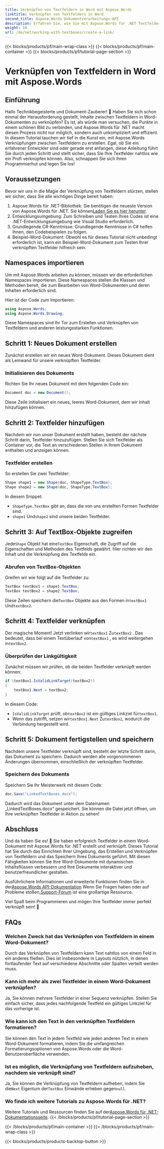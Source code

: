 ```yaml
---
title: Verknüpfen von Textfeldern in Word mit Aspose.Words
linktitle: Verknüpfen von Textfeldern in Word
second_title: Aspose.Words Dokumentverarbeitungs-API
description: Erfahren Sie, wie Sie mit Aspose.Words für .NET Textfelder in Word-Dokumenten erstellen und verknüpfen. Folgen Sie unserem umfassenden Leitfaden zur nahtlosen Dokumentanpassung!
weight: 10
url: /de/net/working-with-textboxes/create-a-link/
---
```


{{< blocks/products/pf/main-wrap-class >}}
{{< blocks/products/pf/main-container >}}
{{< blocks/products/pf/tutorial-page-section >}}

# Verknüpfen von Textfeldern in Word mit Aspose.Words

## Einführung

Hallo Technikbegeisterte und Dokument-Zauberer! 🌟 Haben Sie sich schon einmal der Herausforderung gestellt, Inhalte zwischen Textfeldern in Word-Dokumenten zu verknüpfen? Es ist, als würde man versuchen, die Punkte in einem schönen Bild zu verbinden, und Aspose.Words für .NET macht diesen Prozess nicht nur möglich, sondern auch unkompliziert und effizient. In diesem Tutorial tauchen wir tief in die Kunst ein, mit Aspose.Words Verknüpfungen zwischen Textfeldern zu erstellen. Egal, ob Sie ein erfahrener Entwickler sind oder gerade erst anfangen, diese Anleitung führt Sie durch jeden Schritt und stellt sicher, dass Sie Ihre Textfelder nahtlos wie ein Profi verknüpfen können. Also, schnappen Sie sich Ihren Programmierhut und legen Sie los!

## Voraussetzungen

Bevor wir uns in die Magie der Verknüpfung von Textfeldern stürzen, stellen wir sicher, dass Sie alle wichtigen Dinge bereit haben:

1. Aspose.Words für .NET-Bibliothek: Sie benötigen die neueste Version von Aspose.Words für .NET. Sie können[Laden Sie es hier herunter](https://releases.aspose.com/words/net/).
2. Entwicklungsumgebung: Zum Schreiben und Testen Ihres Codes ist eine .NET-Entwicklungsumgebung wie Visual Studio erforderlich.
3. Grundlegende C#-Kenntnisse: Grundlegende Kenntnisse in C# helfen Ihnen, den Codebeispielen zu folgen.
4. Beispiel-Word-Dokument: Obwohl es für dieses Tutorial nicht unbedingt erforderlich ist, kann ein Beispiel-Word-Dokument zum Testen Ihrer verknüpften Textfelder hilfreich sein.

## Namespaces importieren

Um mit Aspose.Words arbeiten zu können, müssen wir die erforderlichen Namespaces importieren. Diese Namespaces stellen die Klassen und Methoden bereit, die zum Bearbeiten von Word-Dokumenten und deren Inhalten erforderlich sind.

Hier ist der Code zum Importieren:

```csharp
using Aspose.Words;
using Aspose.Words.Drawing;
```

Diese Namespaces sind Ihr Tor zum Erstellen und Verknüpfen von Textfeldern und anderen leistungsstarken Funktionen.

## Schritt 1: Neues Dokument erstellen

Zunächst erstellen wir ein neues Word-Dokument. Dieses Dokument dient als Leinwand für unsere verknüpften Textfelder.

### Initialisieren des Dokuments

Richten Sie Ihr neues Dokument mit dem folgenden Code ein:

```csharp
Document doc = new Document();
```

Diese Zeile initialisiert ein neues, leeres Word-Dokument, dem wir Inhalt hinzufügen können.

## Schritt 2: Textfelder hinzufügen

Nachdem wir nun unser Dokument erstellt haben, besteht der nächste Schritt darin, Textfelder hinzuzufügen. Stellen Sie sich Textfelder als Container vor, die Text an verschiedenen Stellen in Ihrem Dokument enthalten und anzeigen können.

### Textfelder erstellen

So erstellen Sie zwei Textfelder:

```csharp
Shape shape1 = new Shape(doc, ShapeType.TextBox);
Shape shape2 = new Shape(doc, ShapeType.TextBox);
```

In diesem Snippet:
- `ShapeType.TextBox` gibt an, dass die von uns erstellten Formen Textfelder sind.
- `shape1` Und`shape2` sind unsere beiden Textfelder.

## Schritt 3: Auf TextBox-Objekte zugreifen

 Jede`Shape` Objekt hat eine`TextBox` Eigenschaft, die Zugriff auf die Eigenschaften und Methoden des Textfelds gewährt. Hier richten wir den Inhalt und die Verknüpfung des Textfelds ein.

### Abrufen von TextBox-Objekten

Greifen wir wie folgt auf die Textfelder zu:

```csharp
TextBox textBox1 = shape1.TextBox;
TextBox textBox2 = shape2.TextBox;
```

 Diese Zeilen speichern die`TextBox` Objekte aus den Formen in`textBox1` Und`textBox2`.

## Schritt 4: Textfelder verknüpfen

 Der magische Moment! Jetzt verlinken wir`textBox1` Zu`textBox2` . Das bedeutet, dass bei einem Textüberlauf von`textBox1` , es wird weitergehen in`textBox2`.

### Überprüfen der Linkgültigkeit

Zunächst müssen wir prüfen, ob die beiden Textfelder verknüpft werden können:

```csharp
if (textBox1.IsValidLinkTarget(textBox2))
{
    textBox1.Next = textBox2;
}
```

In diesem Code:
- `IsValidLinkTarget` prüft, ob`textBox2` ist ein gültiges Linkziel für`textBox1`.
-  Wenn das zutrifft, setzen wir`textBox1.Next` Zu`textBox2`, wodurch die Verbindung hergestellt wird.

## Schritt 5: Dokument fertigstellen und speichern

Nachdem unsere Textfelder verknüpft sind, besteht der letzte Schritt darin, das Dokument zu speichern. Dadurch werden alle vorgenommenen Änderungen übernommen, einschließlich der verknüpften Textfelder.

### Speichern des Dokuments

Speichern Sie Ihr Meisterwerk mit diesem Code:

```csharp
doc.Save("LinkedTextBoxes.docx");
```

Dadurch wird das Dokument unter dem Dateinamen „LinkedTextBoxes.docx“ gespeichert. Sie können die Datei jetzt öffnen, um Ihre verknüpften Textfelder in Aktion zu sehen!

## Abschluss

Und da haben Sie es! 🎉 Sie haben erfolgreich Textfelder in einem Word-Dokument mit Aspose.Words für .NET erstellt und verknüpft. Dieses Tutorial hat Sie durch das Einrichten Ihrer Umgebung, das Erstellen und Verknüpfen von Textfeldern und das Speichern Ihres Dokuments geführt. Mit diesen Fähigkeiten können Sie Ihre Word-Dokumente mit dynamischen Inhaltsflüssen verbessern und Ihre Dokumente interaktiver und benutzerfreundlicher gestalten.

 Ausführlichere Informationen und erweiterte Funktionen finden Sie in der[Aspose.Words API-Dokumentation](https://reference.aspose.com/words/net/) Wenn Sie Fragen haben oder auf Probleme stoßen,[Support-Forum](https://forum.aspose.com/c/words/8) ist eine großartige Ressource.

Viel Spaß beim Programmieren und mögen Ihre Textfelder immer perfekt verknüpft sein! 🚀

## FAQs

### Welchen Zweck hat das Verknüpfen von Textfeldern in einem Word-Dokument?
Durch das Verknüpfen von Textfeldern kann Text nahtlos von einem Feld in ein anderes fließen. Dies ist insbesondere in Layouts nützlich, in denen fortlaufender Text auf verschiedene Abschnitte oder Spalten verteilt werden muss.

### Kann ich mehr als zwei Textfelder in einem Word-Dokument verknüpfen?
Ja, Sie können mehrere Textfelder in einer Sequenz verknüpfen. Stellen Sie einfach sicher, dass jedes nachfolgende Textfeld ein gültiges Linkziel für das vorherige ist.

### Wie kann ich den Text in den verknüpften Textfeldern formatieren?
Sie können den Text in jedem Textfeld wie jeden anderen Text in einem Word-Dokument formatieren, indem Sie die umfangreichen Formatierungsoptionen von Aspose.Words oder die Word-Benutzeroberfläche verwenden.

### Ist es möglich, die Verknüpfung von Textfeldern aufzuheben, nachdem sie verknüpft sind?
 Ja, Sie können die Verknüpfung von Textfeldern aufheben, indem Sie die`Next` Eigentum der`TextBox` Einwände erheben gegen`null`.

### Wo finde ich weitere Tutorials zu Aspose.Words für .NET?
 Weitere Tutorials und Ressourcen finden Sie auf der[Aspose.Words für .NET-Dokumentationsseite](https://reference.aspose.com/words/net/).
{{< /blocks/products/pf/tutorial-page-section >}}

{{< /blocks/products/pf/main-container >}}
{{< /blocks/products/pf/main-wrap-class >}}

{{< blocks/products/products-backtop-button >}}
